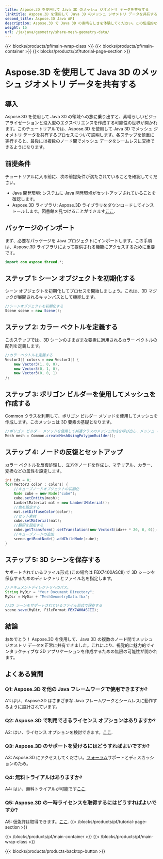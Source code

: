 ```yaml
---
title: Aspose.3D を使用して Java 3D のメッシュ ジオメトリ データを共有する
linktitle: Aspose.3D を使用して Java 3D のメッシュ ジオメトリ データを共有する
second_title: Aspose.3D Java API
description: Aspose.3D で Java 3D の素晴らしさを体験してください。この包括的なチュートリアルでは、ノード間でメッシュ ジオメトリ データを簡単に共有する方法を学びます。
weight: 15
url: /ja/java/geometry/share-mesh-geometry-data/
---
```


{{< blocks/products/pf/main-wrap-class >}}
{{< blocks/products/pf/main-container >}}
{{< blocks/products/pf/tutorial-page-section >}}

# Aspose.3D を使用して Java 3D のメッシュ ジオメトリ データを共有する

## 導入

Aspose.3D を使用して Java 3D の領域への旅に乗り出すと、素晴らしいビジュアライゼーションと没入型のエクスペリエンスを作成する可能性の世界が開かれます。このチュートリアルでは、Aspose.3D を使用して Java 3D でメッシュ ジオメトリ データを共有するプロセスについて説明します。各ステップを慎重に実行すると、最後には複数のノード間でメッシュ データをシームレスに交換できるようになります。

## 前提条件

チュートリアルに入る前に、次の前提条件が満たされていることを確認してください。

- Java 開発環境: システムに Java 開発環境がセットアップされていることを確認します。
-  Aspose.3D ライブラリ: Aspose.3D ライブラリをダウンロードしてインストールします。図書館を見つけることができます[ここ](https://releases.aspose.com/3d/java/).

## パッケージのインポート

まず、必要なパッケージを Java プロジェクトにインポートします。この手順は、Aspose.3D ライブラリによって提供される機能にアクセスするために重要です。

```java
import com.aspose.threed.*;
```

## ステップ 1: シーン オブジェクトを初期化する

シーン オブジェクトを初期化してプロセスを開始しましょう。これは、3D マジックが展開されるキャンバスとして機能します。

```java
//シーンオブジェクトを初期化する
Scene scene = new Scene();
```

## ステップ 2: カラー ベクトルを定義する

このステップでは、3D シーンのさまざまな要素に適用されるカラー ベクトルの配列を定義します。

```java
//カラーベクトルを定義する
Vector3[] colors = new Vector3[] {
    new Vector3(1, 0, 0),
    new Vector3(0, 1, 0),
    new Vector3(0, 0, 1)
};
```

## ステップ 3: ポリゴン ビルダーを使用してメッシュを作成する

Common クラスを利用して、ポリゴン ビルダー メソッドを使用してメッシュを作成します。このメッシュは 3D 要素の基礎となります。

```java
//ポリゴン ビルダー メソッドを使用して共通クラスのメッシュ作成を呼び出し、メッシュ インスタンスを設定します
Mesh mesh = Common.createMeshUsingPolygonBuilder();
```

## ステップ 4: ノードの反復とセットアップ

カラー ベクトルを反復処理し、立方体ノードを作成し、マテリアル、カラー、変換などの属性を設定します。

```java
int idx = 0;
for(Vector3 color : colors) {
    //キューブノードオブジェクトの初期化
    Node cube = new Node("cube");
    cube.setEntity(mesh);
    LambertMaterial mat = new LambertMaterial();
    //色を設定する
    mat.setDiffuseColor(color);
    //セット素材
    cube.setMaterial(mat);
    //翻訳を設定する
    cube.getTransform().setTranslation(new Vector3(idx++ * 20, 0, 0));
    //キューブノードの追加
    scene.getRootNode().addChildNode(cube);
}
```

## ステップ 5: 3D シーンを保存する

サポートされているファイル形式 (この場合は FBX7400ASCII) で 3D シーンを保存するためのディレクトリとファイル名を指定します。

```java
//ドキュメントディレクトリへのパス。
String MyDir = "Your Document Directory";
MyDir = MyDir + "MeshGeometryData.fbx";

//3D シーンをサポートされているファイル形式で保存する
scene.save(MyDir, FileFormat.FBX7400ASCII);
```

## 結論

おめでとう！ Aspose.3D を使用して、Java 3D の複数のノード間でメッシュ ジオメトリ データを正常に共有できました。これにより、視覚的に魅力的でインタラクティブな 3D アプリケーションを作成するための無限の可能性が開かれます。

## よくある質問

### Q1: Aspose.3D を他の Java フレームワークで使用できますか?

A1: はい、Aspose.3D はさまざまな Java フレームワークとシームレスに動作するように設計されています。

### Q2: Aspose.3D で利用できるライセンス オプションはありますか?

 A2: はい、ライセンス オプションを検討できます。[ここ](https://purchase.aspose.com/buy).

### Q3: Aspose.3D のサポートを受けるにはどうすればよいですか?

 A3: Aspose.3D にアクセスしてください。[フォーラム](https://forum.aspose.com/c/3d/18)サポートとディスカッションのため。

### Q4: 無料トライアルはありますか?

A4: はい、無料トライアルが可能です[ここ](https://releases.aspose.com/).

### Q5: Aspose.3D の一時ライセンスを取得するにはどうすればよいですか?

 A5: 仮免許は取得できます。[ここ](https://purchase.aspose.com/temporary-license/).
{{< /blocks/products/pf/tutorial-page-section >}}

{{< /blocks/products/pf/main-container >}}
{{< /blocks/products/pf/main-wrap-class >}}

{{< blocks/products/products-backtop-button >}}
